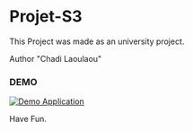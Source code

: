 # Projet-S3

This Project was made as an university project.

Author "Chadi Laoulaou"

<h3>DEMO</h3>

<a href="https://youtu.be/eTYV8lC7LHs" rel="nofollow"><img src="https://media.giphy.com/media/M8RPlS5x5QUjmIlKH2/giphy.gif" alt="Demo Application" data-canonical-src="https://vimeo.com/user108556822/review/391024884/c37cd85c2e" style="max-width:100%;"></a>

Have Fun.
